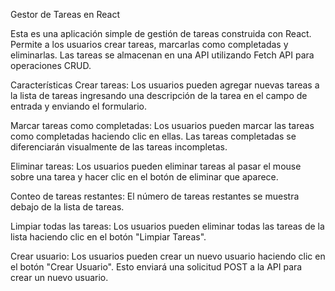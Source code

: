 Gestor de Tareas en React

Esta es una aplicación simple de gestión de tareas construida con React. Permite a los usuarios crear tareas, marcarlas como completadas y eliminarlas. Las tareas se almacenan en una API utilizando Fetch API para operaciones CRUD.

Características
Crear tareas: Los usuarios pueden agregar nuevas tareas a la lista de tareas ingresando una descripción de la tarea en el campo de entrada y enviando el formulario.

Marcar tareas como completadas: Los usuarios pueden marcar las tareas como completadas haciendo clic en ellas. Las tareas completadas se diferenciarán visualmente de las tareas incompletas.

Eliminar tareas: Los usuarios pueden eliminar tareas al pasar el mouse sobre una tarea y hacer clic en el botón de eliminar que aparece.

Conteo de tareas restantes: El número de tareas restantes se muestra debajo de la lista de tareas.

Limpiar todas las tareas: Los usuarios pueden eliminar todas las tareas de la lista haciendo clic en el botón "Limpiar Tareas".

Crear usuario: Los usuarios pueden crear un nuevo usuario haciendo clic en el botón "Crear Usuario". Esto enviará una solicitud POST a la API para crear un nuevo usuario.
